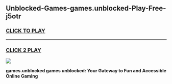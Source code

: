 
## Unblocked-Games-games.unblocked-Play-Free-j5otr
<h3>
<a href="https://premium76.site?title=games.unblocked&ref=21A">CLICK TO PLAY</a></h3>
<hr>

<h3>
<a href="https://premium76.site?title=games.unblocked&ref=21A">CLICK 2 PLAY</a>
  
</h3>

<a href="https://premium76.site?title=games.unblocked&ref=21A"><img src="https://clearcache.store/games.png"></a>


**games.unblocked games unblocked: Your Gateway to Fun and Accessible Online Gaming**
